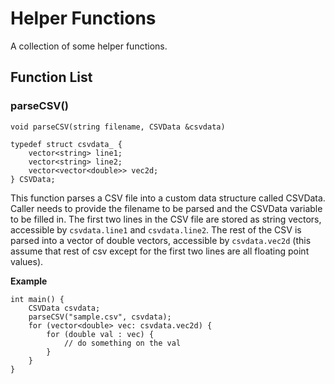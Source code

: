 # Helper Functions

A collection of some helper functions. 

## Function List

### parseCSV()
`void parseCSV(string filename, CSVData &csvdata)`

```
typedef struct csvdata_ {
    vector<string> line1;
    vector<string> line2;
    vector<vector<double>> vec2d;
} CSVData;
```

This function parses a CSV file into a custom data structure called CSVData. Caller needs to provide the filename to be parsed and the CSVData variable to be filled in. The first two lines in the CSV file are stored as string vectors, accessible by `csvdata.line1` and `csvdata.line2`. The rest of the CSV is parsed into a vector of double vectors, accessible by `csvdata.vec2d` (this assume that rest of csv except for the first two lines are all floating point values). 

__Example__

```
int main() {
    CSVData csvdata;
    parseCSV("sample.csv", csvdata);
    for (vector<double> vec: csvdata.vec2d) {
        for (double val : vec) {
            // do something on the val
        }
    }
}
```
